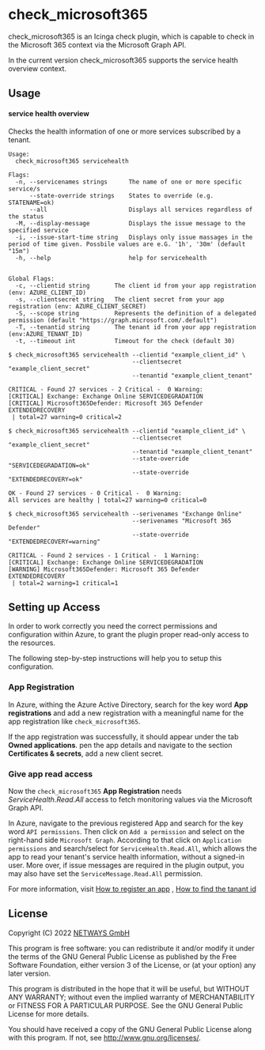 # check_microsoft365

check_microsoft365 is an Icinga check plugin, which is capable to check in the Microsoft 365 context via the Microsoft
Graph API.

In the current version check_microsoft365 supports the service health overview context.

## Usage

#### service health overview

Checks the health information of one or more services subscribed by a tenant.

```
Usage:
  check_microsoft365 servicehealth

Flags:
  -n, --servicenames strings      The name of one or more specific service/s
      --state-override strings    States to override (e.g. STATENAME=ok)
      --all                       Displays all services regardless of the status
  -M, --display-message           Displays the issue message to the specified service
  -i, --issue-start-time string   Displays only issue massages in the period of time given. Possbile values are e.G. '1h', '30m' (default "15m")
  -h, --help                      help for servicehealth


Global Flags:
  -c, --clientid string       The client id from your app registration (env: AZURE_CLIENT_ID)
  -s, --clientsecret string   The client secret from your app registration (env: AZURE_CLIENT_SECRET)
  -S, --scope string          Represents the definition of a delegated permission (default "https://graph.microsoft.com/.default")
  -T, --tenantid string       The tenant id from your app registration (env:AZURE_TENANT_ID)
  -t, --timeout int           Timeout for the check (default 30)
```

````
$ check_microsoft365 servicehealth --clientid "example_client_id" \
                                   --clientsecret "example_client_secret"
                                   --tenantid "example_client_tenant"
                               
CRITICAL - Found 27 services - 2 Critical -  0 Warning:
[CRITICAL] Exchange: Exchange Online SERVICEDEGRADATION
[CRITICAL] Microsoft365Defender: Microsoft 365 Defender EXTENDEDRECOVERY
 | total=27 warning=0 critical=2

````

```
$ check_microsoft365 servicehealth --clientid "example_client_id" \
                                   --clientsecret "example_client_secret"
                                   --tenantid "example_client_tenant"
                                   --state-override "SERVICEDEGRADATION=ok"
                                   --state-override "EXTENDEDRECOVERY=ok"
                                    
OK - Found 27 services - 0 Critical -  0 Warning:
All services are healthy | total=27 warning=0 critical=0
```

```
$ check_microsoft365 servicehealth --serivenames "Exchange Online"
                                   --serivenames "Microsoft 365 Defender"
                                   --state-override "EXTENDEDRECOVERY=warning"

CRITICAL - Found 2 services - 1 Critical -  1 Warning:
[CRITICAL] Exchange: Exchange Online SERVICEDEGRADATION
[WARNING] Microsoft365Defender: Microsoft 365 Defender EXTENDEDRECOVERY
 | total=2 warning=1 critical=1

```

## Setting up Access

In order to work correctly you need the correct permissions and configuration within Azure, to grant the plugin proper
read-only access to the resources.

The following step-by-step instructions will help you to setup this configuration.

### App Registration

In Azure, withing the Azure Active Directory, search for the key word **App registrations** and add a new registration
with a meaningful name for the app registration like `check_microsoft365`.

If the app registration was successfully, it should appear under the tab **Owned applications**. pen the app details and
navigate to the section **Certificates & secrets**, add a new client secret.

### Give app read access

Now the `check_microsoft365` **App Registration** needs *ServiceHealth.Read.All* access to fetch monitoring values via
the Microsoft Graph API.

In Azure, navigate to the previous registered App and search for the key word `API permissions`. Then click
on `Add a permission`
and select on the right-hand side `Microsoft Graph`. According to that click on `Application permissions` and
search/select for
`ServiceHealth.Read.All`, which allows the app to read your tenant's service health information, without a signed-in
user. More over, if issue messages are required in the plugin output, you may also have set the `ServiceMessage.Read.All` permission.

For more information, visit [How to register an app](https://docs.microsoft.com/en-us/graph/auth-register-app-v2)
, [How to find the tanant id](https://docs.microsoft.com/en-us/azure/active-directory/fundamentals/active-directory-how-to-find-tenant)

## License

Copyright (C) 2022 [NETWAYS GmbH](mailto:info@netways)

This program is free software: you can redistribute it and/or modify it under the terms of the GNU General Public
License as published by the Free Software Foundation, either version 3 of the License, or
(at your option) any later version.

This program is distributed in the hope that it will be useful, but WITHOUT ANY WARRANTY; without even the implied
warranty of MERCHANTABILITY or FITNESS FOR A PARTICULAR PURPOSE. See the GNU General Public License for more details.

You should have received a copy of the GNU General Public License along with this program. If not,
see <http://www.gnu.org/licenses/>.
